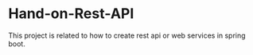 # Hand-on-Rest-API
This  project is related to how to create rest api or web services in spring boot.

